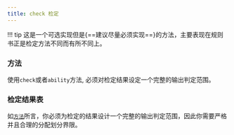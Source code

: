```yaml
---
title: check 检定
---
```


!!! tip
    这是一个可选实现但是{==建议尽量必须实现==}的方法，主要表现在规则书正是检定方法不同而有所不同上。

### 方法

使用`check`或者`ability`方法, 必须对检定结果设定一个完整的输出判定范围。

### 检定结果表

如[`方法`](#_1)所言，你必须为检定的结果设计一个完整的输出判定范围，因此你需要严格并且合理的分配划分界限。

